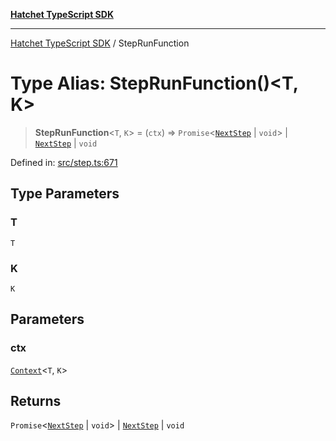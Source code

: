 [**Hatchet TypeScript SDK**](../README.md)

***

[Hatchet TypeScript SDK](../README.md) / StepRunFunction

# Type Alias: StepRunFunction()\<T, K\>

> **StepRunFunction**\<`T`, `K`\> = (`ctx`) => `Promise`\<[`NextStep`](NextStep.md) \| `void`\> \| [`NextStep`](NextStep.md) \| `void`

Defined in: [src/step.ts:671](https://github.com/hatchet-dev/hatchet/blob/0288a24f2e9f14787135b399bd47182f4d1260d9/sdks/typescript/src/step.ts#L671)

## Type Parameters

### T

`T`

### K

`K`

## Parameters

### ctx

[`Context`](../classes/Context.md)\<`T`, `K`\>

## Returns

`Promise`\<[`NextStep`](NextStep.md) \| `void`\> \| [`NextStep`](NextStep.md) \| `void`
